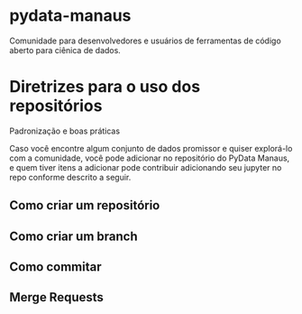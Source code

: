 # pydata-manaus
Comunidade para desenvolvedores e usuários de ferramentas de código aberto para ciênica de dados.

# Diretrizes para o uso dos repositórios
Padronização e boas práticas

Caso você encontre algum conjunto de dados promissor e quiser explorá-lo com a comunidade, você pode adicionar no repositório do PyData Manaus, e quem tiver itens a adicionar pode contribuir adicionando seu jupyter no repo conforme descrito a seguir.

## Como criar um repositório

## Como criar um branch

## Como commitar

## Merge Requests
